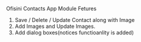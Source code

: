Ofisini Contacts App Module Fetures

1. Save / Delete / Update Contact along  with Image
2. Add Images and Update Images. 
3. Add dialog boxes(notices functioanlity is added)